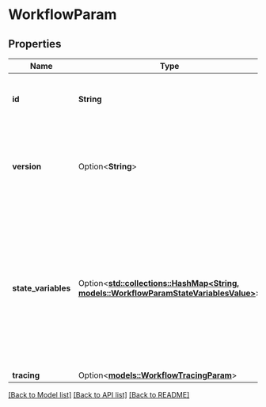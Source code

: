 # WorkflowParam

## Properties

Name | Type | Description | Notes
------------ | ------------- | ------------- | -------------
**id** | **String** | Identifier for the workflow invoked by the session. | 
**version** | Option<**String**> | Specific workflow version to run. Defaults to the latest deployed version. | [optional]
**state_variables** | Option<[**std::collections::HashMap<String, models::WorkflowParamStateVariablesValue>**](WorkflowParam_state_variables_value.md)> | State variables forwarded to the workflow. Keys may be up to 64 characters, values must be primitive types, and the map defaults to an empty object. | [optional]
**tracing** | Option<[**models::WorkflowTracingParam**](WorkflowTracingParam.md)> |  | [optional]

[[Back to Model list]](../README.md#documentation-for-models) [[Back to API list]](../README.md#documentation-for-api-endpoints) [[Back to README]](../README.md)


